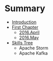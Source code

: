 # Summary

* [Introduction](README.md)
* [First Chapter](chapter1.md)
   * [2016.April](2016april.md)
   * [2016.May](2016may.md)
* [Skills Tree](skills_tree.md)
   * Apache Storm
   * Apache Kafka

